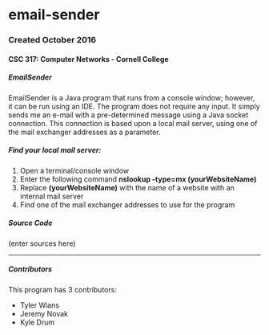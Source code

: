 # email-sender  
### Created October 2016
#### CSC 317: Computer Networks - Cornell College

##### EmailSender
EmailSender is a Java program that runs from a console window; however, it can be run using an IDE. The program does not require any input. It simply sends me an e-mail with a pre-determined message using a Java socket connection. This connection is based upon a local mail server, using one of the mail exchanger addresses as a parameter.

##### Find your local mail server:
1. Open a terminal/console window
2. Enter the following command **nslookup -type=mx (yourWebsiteName)**
3. Replace **(yourWebsiteName)** with the name of a website with an internal mail server
4. Find one of the mail exchanger addresses to use for the program

##### Source Code
(enter sources here)

***

##### Contributors
This program has 3 contributors:
* Tyler Wians
* Jeremy Novak
* Kyle Drum
